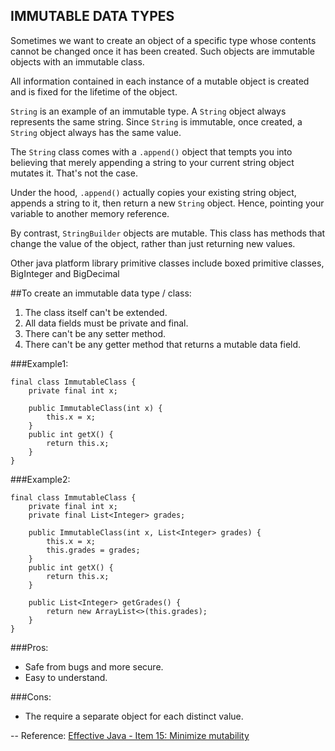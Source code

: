 ## IMMUTABLE DATA TYPES

Sometimes we want to create an object of a specific type whose contents cannot be changed once
it has been created. Such objects are immutable objects with an immutable class.

All information contained in each instance of a mutable object is created and is fixed for the lifetime of the object.

`String` is an example of an immutable type. A `String` object always represents the same string.
Since `String` is immutable, once created, a `String` object always has the same value.

The `String` class comes with a `.append()` object that tempts you into believing that merely 
appending a string to your current string object mutates it. That's not the case.

Under the hood, `.append()` actually copies your existing string object, 
appends a string to it, then return a new `String` object. Hence, pointing your variable to another memory reference. 


By contrast, `StringBuilder` objects are mutable. This class has methods that change the value of the object, 
rather than just returning new values.

Other java platform library primitive classes include boxed primitive classes, BigInteger and BigDecimal

##To create an immutable data type / class:
<ol>
    <li>The class itself can't be extended.</li>
    <li>All data fields must be private and final.</li>
    <li>There can't be any setter method.</li>
    <li>There can't be any getter method that returns a mutable data field.</li>
</ol>

###Example1:
```
final class ImmutableClass {
    private final int x;
    
    public ImmutableClass(int x) {
        this.x = x;
    }
    public int getX() {
        return this.x;
    }
}
```
###Example2:
```
final class ImmutableClass {
    private final int x;
    private final List<Integer> grades;

    public ImmutableClass(int x, List<Integer> grades) {
        this.x = x;
        this.grades = grades;
    }
    public int getX() {
        return this.x;
    }

    public List<Integer> getGrades() {
        return new ArrayList<>(this.grades);
    }
}
```
###Pros:
<ul>
    <li>Safe from bugs and more secure.</li>
    <li>Easy to understand.</li>
</ul>

###Cons:
<ul>
    <li>The require a separate object for each distinct value.</li>
</ul>

-- Reference: [Effective Java - Item 15: Minimize mutability](https://books.google.com/books?id=ka2VUBqHiWkC&pg=PA73&lpg=PA73&dq=effective+java+item+15&source=bl&ots=yZHgLmo5QY&sig=LmSUtLEuA9_8X0BAs22iEg2IkZw&hl=en&sa=X&ved=0ahUKEwjH7rjY4oDKAhXEcA8KHd7jCeMQ6AEIKzAC#v=onepage&q=effective%20java%20item%2015&f=false)
